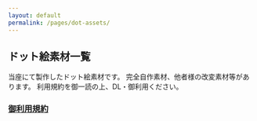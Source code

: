 ```yaml
---
layout: default
permalink: /pages/dot-assets/
---
```


<p><h2>ドット絵素材一覧</h2></p>
当座にて製作したドット絵素材です。  
完全自作素材、他者様の改変素材等があります。  
利用規約を御一読の上、DL・御利用ください。  
  
<h3><a href="LICENSE/">御利用規約</a></h3>

<br>
